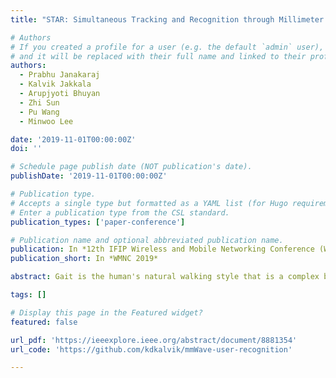 ```yaml
---
title: "STAR: Simultaneous Tracking and Recognition through Millimeter Waves and Deep Learning"

# Authors
# If you created a profile for a user (e.g. the default `admin` user), write the username (folder name) here
# and it will be replaced with their full name and linked to their profile.
authors:
  - Prabhu Janakaraj
  - Kalvik Jakkala
  - Arupjyoti Bhuyan
  - Zhi Sun
  - Pu Wang
  - Minwoo Lee

date: '2019-11-01T00:00:00Z'
doi: ''

# Schedule page publish date (NOT publication's date).
publishDate: '2019-11-01T00:00:00Z'

# Publication type.
# Accepts a single type but formatted as a YAML list (for Hugo requirements).
# Enter a publication type from the CSL standard.
publication_types: ['paper-conference']

# Publication name and optional abbreviated publication name.
publication: In *12th IFIP Wireless and Mobile Networking Conference (WMNC 2019)*
publication_short: In *WMNC 2019*

abstract: Gait is the human's natural walking style that is a complex biological process unique to each person. This paper aims to exploit millimeter wave (mmWave) to extract fine-grained microdoppler signatures of human movements, which are used as the mmWave gait biometric for user recognition. Towards this goal, a deep microdoppler learning system is proposed, which utilizes deep neural networks to automatically learn and extract the discriminative features in the mmWave gait biometic data to distinguish a large number of people from each other. In particular, our system consists of two subsystems including human target tracking and human target recognition. The tracking subsystem is responsible for detecting the appearance of a human subject, tracking his/her locations and estimating his/her walking velocity. The recognition subsystem utilizes the tracking data to generate the microdoppler signatures as the mmWave biometrics, which are fed into a custom-designed residual deep convolutional neural network (DCNN) for automatic feature extractions. Finally, a softmax classifier utilizes the extracted features for user identification. In a typical indoor environment, a top-1 identification accuracy of 97.45% is achieved for a dataset of 20 people.

tags: []

# Display this page in the Featured widget?
featured: false

url_pdf: 'https://ieeexplore.ieee.org/abstract/document/8881354'
url_code: 'https://github.com/kdkalvik/mmWave-user-recognition'

---
```

